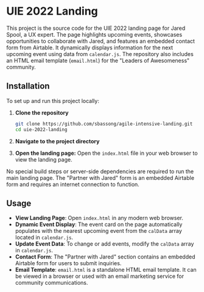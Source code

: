 # UIE 2022 Landing

This project is the source code for the UIE 2022 landing page for Jared Spool, a UX expert. The page highlights upcoming events, showcases opportunities to collaborate with Jared, and features an embedded contact form from Airtable. It dynamically displays information for the next upcoming event using data from `calendar.js`. The repository also includes an HTML email template (`email.html`) for the "Leaders of Awesomeness" community.

## Installation

To set up and run this project locally:

1.  **Clone the repository**
    ```bash
    git clone https://github.com/sbassong/agile-intensive-landing.git
    cd uie-2022-landing
    ```

2.  **Navigate to the project directory** 

3.  **Open the landing page:**
    Open the `index.html` file in your web browser to view the landing page.

No special build steps or server-side dependencies are required to run the main landing page. The "Partner with Jared" form is an embedded Airtable form and requires an internet connection to function.

## Usage

* **View Landing Page**: Open `index.html` in any modern web browser.
* **Dynamic Event Display**: The event card on the page automatically populates with the nearest upcoming event from the `calData` array located in `calendar.js`.
* **Update Event Data**: To change or add events, modify the `calData` array in `calendar.js`.
* **Contact Form**: The "Partner with Jared" section contains an embedded Airtable form for users to submit inquiries.
* **Email Template**: `email.html` is a standalone HTML email template. It can be viewed in a browser or used with an email marketing service for community communications.